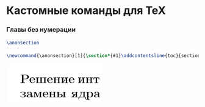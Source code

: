 # Кастомные команды для TeX

### Главы без нумерации

```tex
\anonsection

\newcommand{\anonsection}[1]{\section*{#1}\addcontentsline{toc}{section}{#1}}
```

![](Files/Assets/Screenshots/CC1.png)

